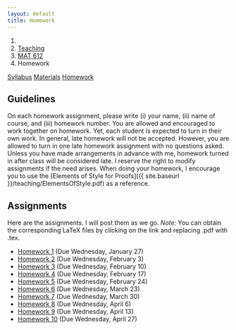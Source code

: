 ```yaml
---
layout: default
title: Homework
---
```

<ol class="breadcrumb">
  <li><a href="/"><i class="fa fa-home"></i></a></li>
  <li><a href="/teaching/">Teaching</a></li>
  <li><a href="/teaching/mat612s16">MAT 612</a></li>
  <li class="active">Homework</li>
</ol>

<div class="row">
<div class="col-xs-12">
<div class="btn-group btn-group-justified">
<a class="btn btn-default btn-success" href="{{site.baseurl}}/teaching/mat612s16/syllabus/">Syllabus</a>
<a class="btn btn-default btn-primary" href="{{site.baseurl}}/teaching/mat612s16/materials/">Materials</a>
<a class="btn btn-default btn-warning" href="{{site.baseurl}}/teaching/mat612s16/homework/">Homework</a>
</div>
</div>
</div>

## Guidelines ##
On each homework assignment, please write (i) your name, (ii) name of course, and (iii) homework number. You are allowed and encouraged to work together on homework. Yet, each student is expected to turn in their own work. In general, late homework will not be accepted. However, you are allowed to turn in one late homework assignment with no questions asked. Unless you have made arrangements in advance with me, homework turned in after class will be considered late. I reserve the right to modify assignments if the need arises. When doing your homework, I encourage you to use the [Elements of Style for Proofs]({{ site.baseurl }}/teaching/ElementsOfStyle.pdf) as a reference.

## Assignments ##
Here are the assignments.  I will post them as we go. *Note:* You can obtain the corresponding LaTeX files by clicking on the link and replacing .pdf with .tex.
<ul class="fa-ul">
  <li><i class="fa-li far fa-file-pdf"></i> <a href="{{ site.baseurl }}/teaching/mat612s16/612HW1.pdf">Homework 1</a> (Due Wednesday, January 27)</li>
  <li><i class="fa-li far fa-file-pdf"></i> <a href="{{ site.baseurl }}/teaching/mat612s16/612HW2.pdf">Homework 2</a> (Due Wednesday, February 3)</li>
  <li><i class="fa-li far fa-file-pdf"></i> <a href="{{ site.baseurl }}/teaching/mat612s16/612HW3.pdf">Homework 3</a> (Due Wednesday, February 10)</li>
  <li><i class="fa-li far fa-file-pdf"></i> <a href="{{ site.baseurl }}/teaching/mat612s16/612HW4.pdf">Homework 4</a> (Due Wednesday, February 17)</li>
  <li><i class="fa-li far fa-file-pdf"></i> <a href="{{ site.baseurl }}/teaching/mat612s16/612HW5.pdf">Homework 5</a> (Due Wednesday, February 24)</li>
  <li><i class="fa-li far fa-file-pdf"></i> <a href="{{ site.baseurl }}/teaching/mat612s16/612HW6.pdf">Homework 6</a> (Due Wednesday, March 23)</li>
  <li><i class="fa-li far fa-file-pdf"></i> <a href="{{ site.baseurl }}/teaching/mat612s16/612HW7.pdf">Homework 7</a> (Due Wednesday, March 30)</li>
  <li><i class="fa-li far fa-file-pdf"></i> <a href="{{ site.baseurl }}/teaching/mat612s16/612HW8.pdf">Homework 8</a> (Due Wednesday, April 6)</li>
  <li><i class="fa-li far fa-file-pdf"></i> <a href="{{ site.baseurl }}/teaching/mat612s16/612HW9.pdf">Homework 9</a> (Due Wednesday, April 13)</li>
  <li><i class="fa-li far fa-file-pdf"></i> <a href="{{ site.baseurl }}/teaching/mat612s16/612HW10.pdf">Homework 10</a> (Due Wednesday, April 27)</li>
</ul>
